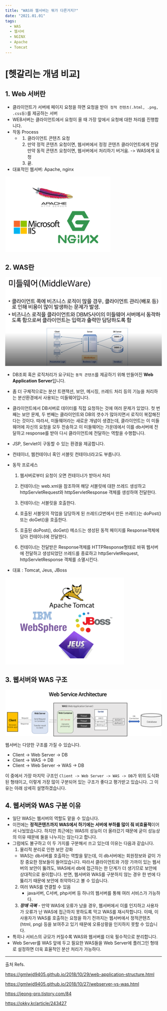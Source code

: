 ```yaml
---
title: "WAS와 웹서버는 뭐가 다른거지?"
date: "2021.01.01"
tags: 
  - WAS
  - 웹서버
  - NGINX
  - Apache
  - Tomcat
---
```


# [헷갈리는 개념 비교] 

## 1. Web 서버란

- 클라이언트가 서버에 페이지 요청을 하면 요청을 받아` 정적 컨텐츠(.html, .png, .css등)`를 제공하는 서버
- WEB서버는 클라이언트에서 요청이 올 때 가장 앞에서 요청에 대한 처리를 진행합니다.
- 작동 Process
  - 1. 클라이언트 콘텐츠 요청
    2. 만약 정적 콘텐츠 요청이면, 웹서버에서 정정 콘텐츠 클라이언트에게 전달
       만약 동적 콘텐츠 요청이면, 웹서버에서 처리하기 버거움. -> WAS에게 요청
    3. 끝.
- 대표적인 웹서버: Apache, nginx

![web_server](/assets/img/web_server.png)



## 2. WAS란

![20200819_000733](/assets/img/middle_ware.png)

- DB조회 혹은 로직처리가 요구되는 `동적 콘텐츠`를 제공하기 위해 만들어진 **Web Application Server**입니다. 
- 좀 더 구체적으로는 분산 트랜잭션, 보안, 메시징, 쓰레드 처리 등의 기능을 처리하는 분산환경에서 사용되는 미들웨어입니다.
- 클라이언트에서 DB서버로 데이터를 직접 요청하는 것에 여러 문제가 있었다. 첫 번째는 보안 문제, 두 번째는 클라이언트와 DB의 갯수가 많아지면서 로직이 복잡해진다는 것이다.  따라서, 미들웨어라는 새로운 개념이 생겼는데, 클라이언트는 이 미들웨어에 자신의 요청을 모두 전송하고 이 미들웨어는 가운데에서 이를 db서버에 전달하고 response를 받아 다시 클라이언트에 전달하는 역할을 수행합니다. 
- JSP, Servlet이 구동할 수 있는 환경을 제공합니다.
- 컨테이너, 웹컨테이너 혹인 서블릿 컨테이너라고도 부릅니다.

- 동작 프로세스

  1. 웹서버로부터 요청이 오면 컨테이너가 받아서 처리

  2. 컨테이너는 web.xml을 참조하여 해당 서블릿에 대한 쓰레드 생성하고 httpServletRequest와 httpServletResponse 객체를 생성하여 전달한다.

  3. 컨테이너는 서블릿을 호출한다.

  4. 호출된 서블릿의 작업을 담당하게 된 쓰레드(2번에서 만든 쓰레드)는 doPost()또는 doGet()을 호출한다.

  5. 호출된 doPost(), doGet() 메소드는 생성된 동적 페이지를 Response객체에 담아 컨테이너에 전달한다.

  6. 컨테이너는 전달받은 Response객체를 HTTPResponse형태로 바꿔 웹서버에 전달하고 생성되었던 쓰레드를 종료하고 httpServletRequest, httpServletResponse 객체를 소멸시킨다.

- 대표 : Tomcat, Jeus, JBoss

![](/assets/img/WAS.png)



## 3. 웹서버와 WAS 구조

![](/assets/img/web-service-architecture.png)

웹서버는 다양한 구조를 가질 수 있습니다.

- Client -> Web Server -> DB
- Client -> WAS -> DB
- Client -> Web Server -> WAS -> DB

이 중에서 가장 마지막 구조인 `Client -> Web Server -> WAS -> DB`가 위의 도식화된 형태이고, 이렇게 가장 많이 구분되어 있는 구조가 좋다고 평가받고 있습니다. 그 이유는 아래 상세히 설명하겠습니다.



## 4. 웹서버와 WAS 구분 이유

- 일단 WAS는 웹서버의 역할도 맡을 수 있습니다.
- 이전에는 **정적콘텐츠까지 WAS에서 하기에는 서버에 부하를 많이 줘 비효율적**이어서 나눴었습니다. 하지만 최근에는 WAS의 성능이 더 올라갔기 때문에 굳이 성능상의 이유 때문에 둘을 나누지는 않는다고 합니다. 
- 그럼에도 불구하고 이 두 가지를 구분해서 쓰고 있는데 이유는 다음과 같습니다.
  1.  물리적 분리로 인한 보안 강화 
     - WAS는 db서버를 호출하는 역할을 맡는데, 이 db서버에는 회원정보와 같이 가장 중요한 정보들이 들어있습니다. 따라서 클라이언트와 가장 가까이 있는 웹서버의 보안이 뚫려도, WAS에서 db에 접근하는 한 단계가 더 생기므로 보안에 상대적으로 용이합니다. 반면, 웹서버와 WAS를 구분하지 않는 경우 한 번에 다 뚫리기 때문에 보안에 취약하다고 볼 수 있습니다. 
  2. 여러 WAS를 연결할 수 있음
     - java서버, C서버, php서버 등 하나의 웹서버를 통해 여러 서비스가 가능하다.
  3. ***장애 극복*** - 만약 WAS에 오류가 났을 경우, 웹서버에서 이를 인지하고 사용자가 오류가 난 WAS에 접근하지 못하도록 막고 WAS를 재시작합니다. 이때, 이 사용자가 WAS를 호출하는 요청을 하기 전까지는 웹서버에서 정적콘텐츠(html, png) 등을 보여주고 있기 때문에 오류상황을 인지하지 못할 수 있습니다. 
- 특히나 서비스의 규모가 커질수록 WAS와 웹서버를 더욱 필수적으로 분리합니다.
- Web Server를 WAS 앞에 두고 필요한 WAS들을 Web Server에 플러그인 형태로 설정하면 더욱 효율적인 분산 처리가 가능하다.



---

출처 Refs.

https://gmlwjd9405.github.io/2018/10/29/web-application-structure.html

https://gmlwjd9405.github.io/2018/10/27/webserver-vs-was.html

https://jeong-pro.tistory.com/84

https://okky.kr/article/243427

